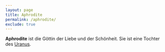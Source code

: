 ```yaml
---
layout: page
title: Aphrodite
permalink: /aphrodite/
exclude: true
---
```


**Aphrodite** ist die Göttin der Liebe und der Schönheit. Sie ist eine Tochter des [Uranus](/uranus/).
